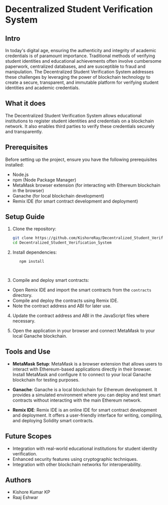 # Decentralized Student Verification System

## Intro
In today's digital age, ensuring the authenticity and integrity of academic credentials is of paramount importance. Traditional methods of verifying student identities and educational achievements often involve cumbersome paperwork, centralized databases, and are susceptible to fraud and manipulation. The Decentralized Student Verification System addresses these challenges by leveraging the power of blockchain technology to create a secure, transparent, and immutable platform for verifying student identities and academic credentials.

## What it does
The Decentralized Student Verification System allows educational institutions to register student identities and credentials on a blockchain network. It also enables third parties to verify these credentials securely and transparently.

## Prerequisites
Before setting up the project, ensure you have the following prerequisites installed:
- Node.js
- npm (Node Package Manager)
- MetaMask browser extension (for interacting with Ethereum blockchain in the browser)
- Ganache (for local blockchain development)
- Remix IDE (for smart contract development and deployment)

## Setup Guide
1. Clone the repository:
   ```bash
   git clone https://github.com/KishoreRay/Decentralized_Student_Verification_System
   cd Decentralized_Student_Verification_System

2. Install dependencies:
   ```bash
      npm install

  
3. Compile and deploy smart contracts:
- Open Remix IDE and import the smart contracts from the `contracts` directory.
- Compile and deploy the contracts using Remix IDE.
- Note the contract address and ABI for later use.

4. Update the contract address and ABI in the JavaScript files where necessary.


5. Open the application in your browser and connect MetaMask to your local Ganache blockchain.

## Tools and Use
- **MetaMask Setup**: MetaMask is a browser extension that allows users to interact with Ethereum-based applications directly in their browser. Install MetaMask and configure it to connect to your local Ganache blockchain for testing purposes.

- **Ganache**: Ganache is a local blockchain for Ethereum development. It provides a simulated environment where you can deploy and test smart contracts without interacting with the main Ethereum network.

- **Remix IDE**: Remix IDE is an online IDE for smart contract development and deployment. It offers a user-friendly interface for writing, compiling, and deploying Solidity smart contracts.

## Future Scopes
- Integration with real-world educational institutions for student identity verification.
- Enhanced security features using cryptographic techniques.
- Integration with other blockchain networks for interoperability.

## Authors
- Kishore Kumar KP
- Raaj Eshwar


